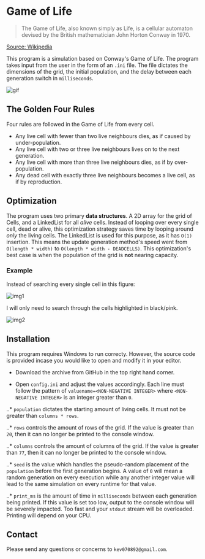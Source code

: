 # Game of Life



> The Game of Life, also known simply as Life, is a cellular automaton devised by the British mathematician John Horton Conway in 1970.

[Source: Wikipedia](https://en.wikipedia.org/wiki/Conway%27s_Game_of_Life)

This program is a simulation based on Conway's Game of Life. The program takes input from the user in the form of an `.ini` file. The file dictates the dimensions of the grid, the initial population, and the delay between each generation switch in `milliseconds`.


![gif](https://media.giphy.com/media/3owyp7MtFzp7RlEXqo/giphy.gif "GIF")


## The Golden Four Rules

Four rules are followed in the Game of Life from every cell.

* Any live cell with fewer than two live neighbours dies, as if caused by under-population.
* Any live cell with two or three live neighbours lives on to the next generation.
* Any live cell with more than three live neighbours dies, as if by over-population.
* Any dead cell with exactly three live neighbours becomes a live cell, as if by reproduction.


## Optimization

The program uses two primary **data structures**. A 2D array for the grid of Cells, and a LinkedList for all *alive* cells. Instead of looping over every single cell, dead or alive, this optimization strategy saves time by looping around *only* the living cells. The LinkedList is used for this purpose, as it has `O(1)` insertion. This means the update generation method's speed went from `O(length * width)` to `O(length * width - DEADCELLS)`. This optimization's best case is when the population of the grid is **not** nearing capacity.

### Example

Instead of searching every single cell in this figure:

![img1](http://i.imgur.com/5QngK5K.jpg "Example Cell Array")

I will only need to search through the cells highlighted in black/pink.

![img2](http://i.imgur.com/AC1BLsn.jpg "Example Cell Array")


## Installation

This program requires Windows to run correcty. However, the source code is provided incase you would like to open and modify it in your editor.

* Download the archive from GitHub in the top right hand corner.

* Open `config.ini` and adjust the values accordingly. Each line must follow the pattern of `valuename=<NON-NEGATIVE INTEGER>` where `<NON-NEGATIVE INTEGER>` is an integer greater than `0`.

..* `population` dictates the starting amount of living cells. It must not be greater than `columns * rows`. 

..* `rows` controls the amount of rows of the grid. If the value is greater than `20`, then it can no longer be printed to the console window.

..* `columns` controls the amount of columns of the grid. If the value is greater than `77`, then it can no longer be printed to the console window.

..* `seed` is the value which handles the pseudo-random placement of the `population` before the first generation begins. A value of `0` will mean a random generation on every execution while any another integer value will lead to the same simulation on every runtime for that value.

..* `print_ms` is the amount of time in `milliseconds` between each generation being printed. If this value is set too low, output to the console window will be severely impacted. Too fast and your `stdout` stream will be overloaded. Printing will depend on your CPU.


## Contact

Please send any questions or concerns to `kev070892@gmail.com`.